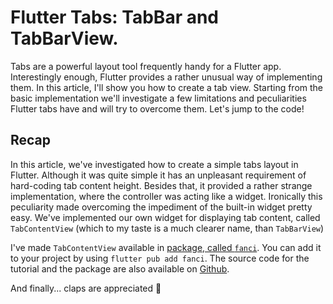 # Flutter Tabs: TabBar and TabBarView.

Tabs are a powerful layout tool frequently handy for a Flutter app. Interestingly enough, Flutter provides a rather unusual way of implementing them. In this article, I'll show you how to create a tab view. Starting from the basic implementation we'll investigate a few limitations and peculiarities Flutter tabs have and will try to overcome them. Let's jump to the code!

## Recap

In this article, we've investigated how to create a simple tabs layout in Flutter. Although it was quite simple it has an unpleasant requirement of hard-coding tab content height. Besides that, it provided a rather strange implementation, where the controller was acting like a widget. Ironically this peculiarity made overcoming the impediment of the built-in widget pretty easy.  We've implemented our own widget for displaying tab content, called `TabContentView` (which to my taste is a much clearer name, than `TabBarView`)

I've made `TabContentView` available in [package, called `fanci`](https://pub.dev/packages/fanci). You can add it to your project by using `flutter pub add fanci`. The source code for the tutorial and the package are also available on [Github](https://github.com/astorDev/fanci/tree/main/flutter/lib/tabs). 

And finally... claps are appreciated 👏
